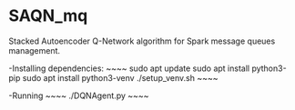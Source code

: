 # SAQN_mq
Stacked Autoencoder Q-Network algorithm for Spark message queues management.

-Installing dependencies:
	~~~~
	sudo apt update
	sudo apt install python3-pip
	sudo apt install python3-venv
	./setup_venv.sh
	~~~~

-Running
	~~~~
	./DQNAgent.py
	~~~~
